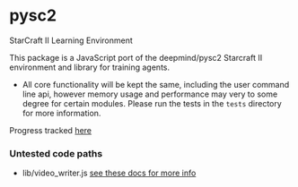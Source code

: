 # pysc2
StarCraft II Learning Environment

This package is a JavaScript port of the deepmind/pysc2 Starcraft II environment and library for training agents. 

- All core functionality will be kept the same, including the user command line api, however memory usage and performance may very to some degree for certain modules. Please run the tests in the `tests` directory for more information.

Progress tracked [here](https://docs.google.com/spreadsheets/d/1V8KMPZJJE0mjzI4Z8px06jS8sZL3zfR5a_fcmFsiUpU/edit?ts=5e8904ba#gid=0)

### Untested code paths
- lib/video_writer.js [see these docs for more info](https://www.npmjs.com/package/fluent-ffmpeg)
